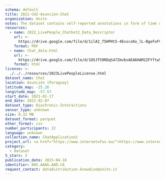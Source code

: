 ```yaml
---
schema: default
title: 2021-CH2-Asunción-Chat
organization: Unitn
notes: The dataset contains self-reported annotations in form of time diaries, provided by the participants every half hour. The dataset was collected as part of the WeNet project, a Horizon 2020 funded project that aims at developing a diversity-aware, machine-mediated paradigm for social interactions.
resources:
  - name: 2022_LivePeople_Chatbot2_Data_Descriptor
    url: >-
      https://drive.google.com/file/d/1ilA2_f5HPHt5-4EvscsKo_lL-BgeFoF9/view?usp=sharing
    format: PDF
  - name: Chat_data.html
    url: >-
      https://drive.google.com/file/d/1O5JTS9RDqS47ZmvbsAEA6HAM2ZFYftw5/view?usp=sharing
    format: html
license: >-
  ./../../resources/2023LivePeopleLicense.html
dataset_name: Chat
location: Asunción (Paraguay)
latitude_map: -25.26
longitude_map: -57.57
start_date: 2021-01-17
end_date: 2022-02-07
dataset_type: Diachronic-Interactions
sensor_type: unknown
size: 0,32 MB
dataset_format: parquet
other_format: csv
number_participants: 22
language: unknown
collection_name: ChatApplication2
project_url: <a href="https://www.internetofus.eu/">https://www.internetofus.eu/</a>
category:
  - Dataset
5_stars: 3
publication_date: 2023-04-18
identifier: 005.AAAG.AAD.CA
request_contact: datadistribution.knowdive@unitn.it
---
```

